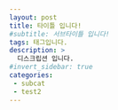 ```yaml
---
layout: post
title: 타이틀 입니다!
#subtitle: 서브타이틀 입니다!
tags: 태그입니다.
description: >
  디스크립션 입니다.
#invert_sidebar: true
categories:
 - subcat
 - test2
---
```



